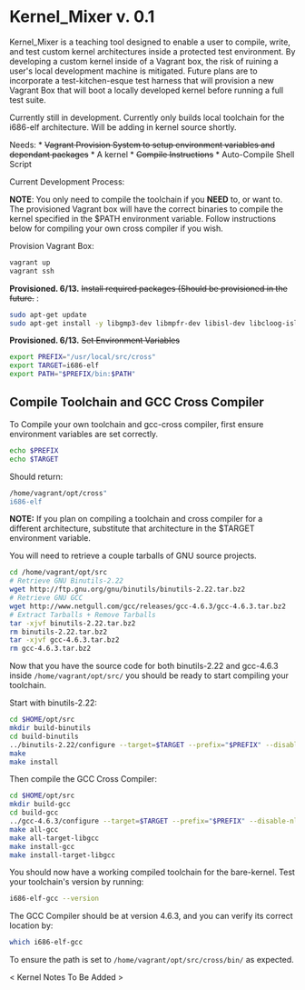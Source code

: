 Kernel_Mixer v. 0.1
=============================================

Kernel_Mixer is a teaching tool designed to enable a user to compile, write, and test custom kernel architectures inside a protected test environment. By developing a custom kernel inside of a Vagrant box, the risk of ruining a user's local development machine is mitigated. Future plans are to incorporate a test-kitchen-esque test harness that will provision a new Vagrant Box that will boot a locally developed kernel before running a full test suite. 
 
Currently still in development. Currently only builds local toolchain for the i686-elf
architecture. Will be adding in kernel source shortly. 

Needs:
	* ~~Vagrant Provision System to setup environment variables and dependant packages~~
	* A kernel
	* ~~Compile Instructions~~
	* Auto-Compile Shell Script

Current Development Process:

**NOTE**: You only need to compile the toolchain if you **NEED** to, or want to. The provisioned Vagrant box will have the correct binaries to compile the kernel specified in the $PATH environment variable. Follow instructions below for compiling your own cross compiler if you wish.

Provision Vagrant Box:
```bash
vagrant up
vagrant ssh
```

**Provisioned. 6/13.** ~~Install required packages (Should be provisioned in the future.~~ :
```bash
sudo apt-get update
sudo apt-get install -y libgmp3-dev libmpfr-dev libisl-dev libcloog-isl-dev libmpc-dev vim
```

**Provisioned. 6/13.** ~~Set Environment Variables~~
```bash
export PREFIX="/usr/local/src/cross"
export TARGET=i686-elf
export PATH="$PREFIX/bin:$PATH"
```

Compile Toolchain and GCC Cross Compiler
----------------------------------------

To Compile your own toolchain and gcc-cross compiler, first ensure environment variables are set correctly. 
```bash
echo $PREFIX
echo $TARGET
```
Should return: 
```bash
/home/vagrant/opt/cross"
i686-elf
```
**NOTE:** If you plan on compiling a toolchain and cross compiler for a different architecture, substitute that architecture in the $TARGET environment variable. 

You will need to retrieve a couple tarballs of GNU source projects. 
```bash
cd /home/vagrant/opt/src
# Retrieve GNU Binutils-2.22
wget http://ftp.gnu.org/gnu/binutils/binutils-2.22.tar.bz2
# Retrieve GNU GCC
wget http://www.netgull.com/gcc/releases/gcc-4.6.3/gcc-4.6.3.tar.bz2
# Extract Tarballs + Remove Tarballs
tar -xjvf binutils-2.22.tar.bz2
rm binutils-2.22.tar.bz2
tar -xjvf gcc-4.6.3.tar.bz2
rm gcc-4.6.3.tar.bz2
```
Now that you have the source code for both binutils-2.22 and gcc-4.6.3 inside ```/home/vagrant/opt/src/``` you should be ready to start compiling your toolchain. 

Start with binutils-2.22:
```bash
cd $HOME/opt/src
mkdir build-binutils
cd build-binutils
../binutils-2.22/configure --target=$TARGET --prefix="$PREFIX" --disable-nls --disable-werror
make
make install
```
Then compile the GCC Cross Compiler:
```bash
cd $HOME/opt/src
mkdir build-gcc
cd build-gcc
../gcc-4.6.3/configure --target=$TARGET --prefix="$PREFIX" --disable-nls --enable-languages=c,c++ --without-headers
make all-gcc
make all-target-libgcc
make install-gcc
make install-target-libgcc
```
You should now have a working compiled toolchain for the bare-kernel. Test your
toolchain's version by running:
```bash
i686-elf-gcc --version
```
The GCC Compiler should be at version 4.6.3, and you can verify its correct location by: 
```bash
which i686-elf-gcc
```
To ensure the path is set to ```/home/vagrant/opt/src/cross/bin/``` as expected. 

< Kernel Notes To Be Added > 
